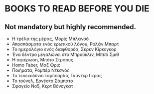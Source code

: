# BOOKS TO READ BEFORE YOU DIE
## Not mandatory but highly recommended.
* Η τρέλα της μέρας, Μορίς Μπλανσό
* Αποσπάσματα ενός ερωτικού λόγου, Ρολάν Μπαρτ
* To ημερολόγιο ενός διαφθορέα, Σέρεν Κίρκεγκορ
* Ένα δέντρο μεγαλώνει στο Μπρούκλιν, Μπέτι Σμιθ
* Η αφιέρωση, Μπότο Στράους
* Homo Faber, Μαξ Φρις
* Ποιήματα, Ρομπέρ Ντεσνός
* Το τενεκεδένιο ταμπούρλο, Γκύντερ Γκρας
* Το τούνελ, Ερνέστο Σάμπατο
* Σφαγείο Νο5, Κερτ Βόνεγκατ

